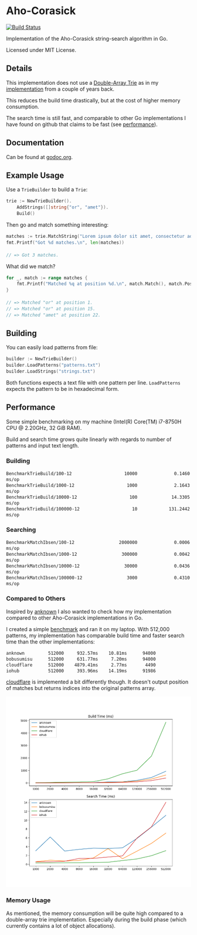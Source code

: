 # Aho-Corasick

[![Build Status](https://travis-ci.com/BobuSumisu/aho-corasick.svg?token=eGRFn5xdQ7p9yby3GVvc&branch=master)](https://travis-ci.com/BobuSumisu/aho-corasick)

Implementation of the Aho-Corasick string-search algorithm in Go.

Licensed under MIT License.

## Details

This implementation does not use a [Double-Array Trie](https://linux.thai.net/~thep/datrie/datrie.html) as in my
[implementation](https://github.com/BobuSumisu/go-ahocorasick) from a couple of years back.

This reduces the build time drastically, but at the cost of higher memory consumption.

The search time is still fast, and comparable to other Go implementations I have found on github that claims to be fast
(see [performance](#Performance)).

## Documentation

Can be found at [godoc.org](https://godoc.org/github.com/BobuSumisu/aho-corasick).

## Example Usage

Use a `TrieBuilder` to build a `Trie`:

```go
trie := NewTrieBuilder().
    AddStrings([]string{"or", "amet"}).
    Build()
```

Then go and match something interesting:

```go
matches := trie.MatchString("Lorem ipsum dolor sit amet, consectetur adipiscing elit.")
fmt.Printf("Got %d matches.\n", len(matches))

// => Got 3 matches.
```

What did we match?

```go
for _, match := range matches {
    fmt.Printf("Matched %q at position %d.\n", match.Match(), match.Pos())
}

// => Matched "or" at position 1.
// => Matched "or" at position 15.
// => Matched "amet" at position 22.
```

## Building

You can easily load patterns from file:

```go
builder := NewTrieBuilder()
builder.LoadPatterns("patterns.txt")
builder.LoadStrings("strings.txt")
```

Both functions expects a text file with one pattern per line. `LoadPatterns` expects the pattern to
be in hexadecimal form.

## Performance

Some simple benchmarking on my machine (Intel(R) Core(TM) i7-8750H CPU @ 2.20GHz, 32 GiB RAM).

Build and search time grows quite linearly with regards to number of patterns and input text length.

### Building

    BenchmarkTrieBuild/100-12                    10000              0.1460 ms/op
    BenchmarkTrieBuild/1000-12                    1000              2.1643 ms/op
    BenchmarkTrieBuild/10000-12                    100             14.3305 ms/op
    BenchmarkTrieBuild/100000-12                    10            131.2442 ms/op

### Searching

    BenchmarkMatchIbsen/100-12                 2000000              0.0006 ms/op
    BenchmarkMatchIbsen/1000-12                 300000              0.0042 ms/op
    BenchmarkMatchIbsen/10000-12                 30000              0.0436 ms/op
    BenchmarkMatchIbsen/100000-12                 3000              0.4310 ms/op

### Compared to Others

Inspired by [anknown](https://github.com/anknown/ahocorasick) I also wanted to check how my implementation compared
to other Aho-Corasick implementations in Go.

I created a simple [benchmark](./benchmark/main.go) and ran it on my laptop. With 512,000 patterns, my implementation
has comparable build time and faster search time than the other implementations:

    anknown         512000     932.57ms    10.81ms      94000
    bobusumisu      512000     631.77ms     7.20ms      94000
    cloudflare      512000    4879.41ms     2.77ms       4490
    iohub           512000     393.96ms    14.19ms      91986

[cloudflare](https://github.com/cloudflare/ahocorasick) is implemented a bit differently though. It doesn't output
position of matches but returns indices into the original patterns array.

![benchmark plot](./benchmark/benchmark.png)

### Memory Usage

As mentioned, the memory consumption will be quite high compared to a double-array trie
implementation. Especially during the build phase (which currently contains a lot of object
allocations).
